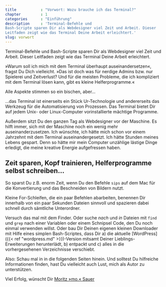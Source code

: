 ```yaml
---
title           : "Vorwort: Wozu brauche ich das Terminal?"
chapter         : 1
categories      : "Einführung"
description     : 'Terminal-Befehle und
Bash-Scripte sparen Dir als Webdesigner viel Zeit und Arbeit. Dieser
Leitfaden zeigt wie das Terminal Deine Arbeit erleichtert.'
slug: vorwort
---
```

Terminal-Befehle und Bash-Scripte sparen Dir als Webdesigner viel Zeit
und Arbeit. Dieser Leitfaden zeigt wie das Terminal Deine Arbeit
erleichtert.
<!--more-->

»Warum soll ich mich mit dem Terminal überhaupt auseinandersetzen«,
fragst Du Dich vielleicht. »Das ist doch was für nerdige Admins bzw. nur
Spielerei und Zeitverlust? Und für die meisten Probleme, die ich
kompliziert mit dem Terminal lösen kann, gibt es kleine Helferprogramme.«

Alle Aspekte stimmen so ein bischen, aber…

…das Terminal ist einerseits ein Stück Ur-Technologie und andererseits
das Werkzeug für die Automatisierung von Prozessen. Das Terminal bietet Dir
auf jedem Unix- oder Linux-Computer vorinstallierte mächtige Programme.

Außerdem sitzt Du den ganzen Tag als Webdesigner vor der Maschine. Es
hilft immer, sich mit der Maschine noch ein wenig mehr
auseinanderzusetzen. Ich wünschte, ich hätte mich schon vor einem
Jahrzehnt mit dem Terminal auseinandergesetzt. Ich hätte Stunden meines
Lebens gespart. Denn so hätte mir mein Computer unzählige lästige Dinge
erledigt, die meine kreative Energie aufgefressen haben.

## Zeit sparen, Kopf trainieren, Helferprogramme selbst schreiben…

So sparst Du z.B. enorm Zeit, wenn Du den Befehle `sips` auf dem Mac für die  Konvertierung und das Beschneiden von Bildern nutzt.

Kleine For-Schleifen, die ein paar Befehlen abarbeiten, benennen Dir innerhalb von ein paar Sekunden Dateien sinnvoll und spazieren dabei schnell durch sämtliche Unterordner.

Versuch das mal mit dem Finder. Oder suche _nach_ und _in_ Dateien mit `find` und `grep` nach einer Variablen oder einem Schnipsel Code, den Du noch einmal
verwenden willst. Oder bau Dir Deinen eigenen kleinen Downloader mit
Hilfe eines simplen Bash-Scriptes, dass Dir a) die aktuelle
[WordPress]({{< ref "wordpress.md" >}})-Version mitsamt Deiner Lieblings-Erweiterungen herunterlädt, b)
entpackt und c) alles in die vorhergesehenen Verzeichnisse verschiebt.

Also: Schau mal in in die folgenden Seiten hinein. Und solltest Du hilfreiche Informationen finden, hast Du vielleicht auch Lust, mich als Autor zu unterstützen.

Viel Erfolg, wünscht Dir [Moritz »mo.«
Sauer](http://moritz.sauer.io/biografie)
